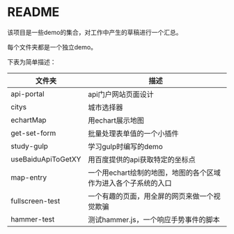 # README

该项目是一些demo的集合，对工作中产生的草稿进行一个汇总。

每个文件夹都是一个独立demo。

下表为简单描述：

| 文件夹             | 描述                                                         |
| ------------------ | ------------------------------------------------------------ |
| api-portal         | api门户网站页面设计                                          |
| citys              | 城市选择器                                                   |
| echartMap          | 用echart展示地图                                             |
| get-set-form       | 批量处理表单值的一个小插件                                   |
| study-gulp         | 学习gulp时编写的demo                                         |
| useBaiduApiToGetXY | 用百度提供的api获取特定的坐标点                              |
| map-entry          | 一个用echart绘制的地图，地图的各个区域作为进入各个子系统的入口 |
| fullscreen-test    | 一个有趣的页面，用全屏的网页来做一个视觉欺骗                 |
| hammer-test        | 测试hammer.js，一个响应手势事件的脚本                        |

